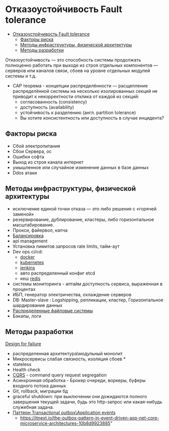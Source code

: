 # Отказоустойчивость Fault tolerance

- [Отказоустойчивость Fault tolerance](#отказоустойчивость-fault-tolerance)
  - [Факторы риска](#факторы-риска)
  - [Методы инфраструктуры, физической архитектуры](#методы-инфраструктуры-физической-архитектуры)
  - [Методы разработки](#методы-разработки)

Отказоустойчивость — это способность системы продолжать полноценно работать при выходе из строя отдельных компонентов — серверов или каналов связи, сбоев на уровне отдельных модулей системы и т.д.

- CAP теорема - концепции распределённости — расщепление распределённой системы на несколько изолированных секций не приводит к некорректности отклика от каждой из секций:
  - согласованность (consistency)
  - доступность (availability)
  - устойчивость к разделению (англ. partition tolerance)
  - Вы хотите консистентность или доступность в случае инцидента?

## Факторы риска

- Сбой электропитания
- Сбои Сервера, ос
- Ошибки софта
- Выход из строя канала интернет
- умышленное или случайное изменение данных в базе данных
- Ddos атаки

## Методы инфраструктуры, физической архитектуры

- исключение единой точки отказа — это либо решения с «горячей заменой»
- резервирование, дублирование, кластеры, либо горизонтальное масштабирование.
- Прокси, файервол, капча
- [Балансировка](load.balancing.md)
- api management
- Установка лимитов запросов rate limits, тайм-аут
- Dev ops ci/cd:
  - [docker](../../technology/ci-cd/docker.md)
  - [kubernetes](../../technology/ci-cd/k8s.md)
  - [jenkins](../../technology/ci-cd/jenkins.md)
  - авто распределенный конфиг etcd
  - кеш [redis](../../technology/redis.md)
- системы мониторинга - аптайм доступность сервиса, выраженная в процентах
- ИБП, генератор электричества, охлаждение серверов
- DB: Master-slave : Logshipping, репликации, кластер, Горизонтальное шардирование данных
- [Распределенные файловые системы](../../technology/dfs.md)
- Бэкапы, логи

## Методы разработки

[Design for failure](../pattern/pattern.failure.md)

- распределенная архитектура\модульный монолит
- Микросервисы слабая связность, изоляция сбоев  *
- stateless
- Health check
- [CQRS](../pattern/pattern.cqrs.md) - command query request segregation
- Асинхронная обработка - Брокер очереди, воркеры, буферы входного потока данных
- Git, rollback, миграции бд
- graceful shutdown: при выключении они дожидаются полного завершения текущей задачи, будь это http-запрос или какая-нибудь служебная задача.
- [Паттерн Transactional outbox\Application events](https://microservices.io/patterns/data/transactional-outbox.html)
  - <https://itnext.io/the-outbox-pattern-in-event-driven-asp-net-core-microservice-architectures-10b8d9923885>"
